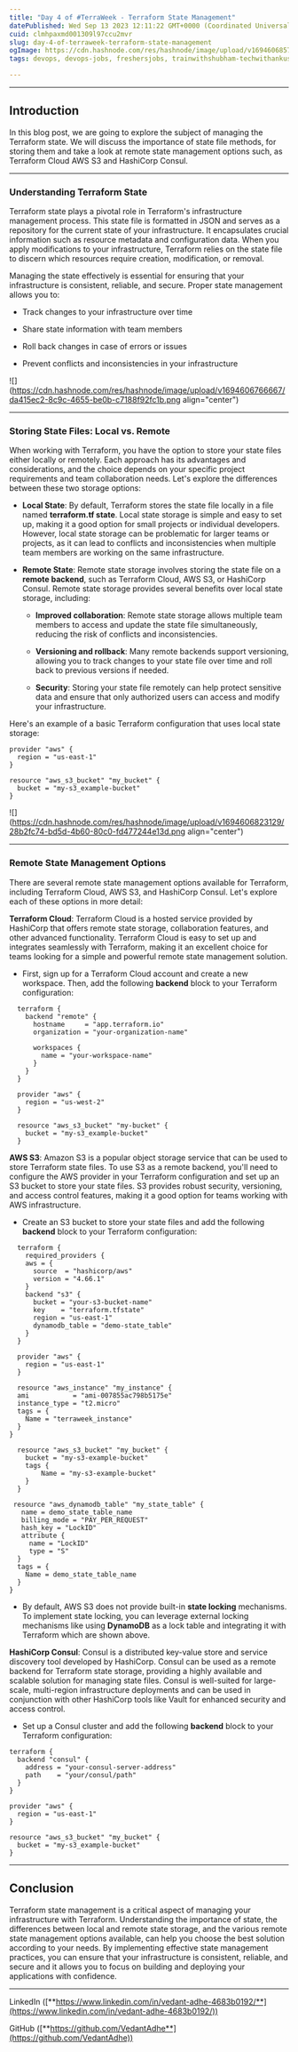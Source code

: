 ```yaml
---
title: "Day 4 of #TerraWeek - Terraform State Management"
datePublished: Wed Sep 13 2023 12:11:22 GMT+0000 (Coordinated Universal Time)
cuid: clmhpaxmd001309l97ccu2mvr
slug: day-4-of-terraweek-terraform-state-management
ogImage: https://cdn.hashnode.com/res/hashnode/image/upload/v1694606857726/f28045bd-8421-49e9-9024-67f027590980.jpeg
tags: devops, devops-jobs, freshersjobs, trainwithshubham-techwithankush-seekhoaursikhao-twscommunitybuilders-90daysofdevops-connections-growth-community-learning-linkedin-devops-awsdevops-awscloud-awscommunity-aws-docker-dockercontainer-dockerhub-kubernetescluster-kubernetesservices-kubernetes-jenkins-ansible-ansibleautomates-linuxsystemadministration-linuxfoundation-linux-git-github-terraform-grafana-prometheus-cicd-cicdpipelines

---
```


---

## **Introduction**

In this blog post, we are going to explore the subject of managing the Terraform state. We will discuss the importance of state file methods, for storing them and take a look at remote state management options such, as Terraform Cloud AWS S3 and HashiCorp Consul.

---

### **Understanding Terraform State**

Terraform state plays a pivotal role in Terraform's infrastructure management process. This state file is formatted in JSON and serves as a repository for the current state of your infrastructure. It encapsulates crucial information such as resource metadata and configuration data. When you apply modifications to your infrastructure, Terraform relies on the state file to discern which resources require creation, modification, or removal.

Managing the state effectively is essential for ensuring that your infrastructure is consistent, reliable, and secure. Proper state management allows you to:

* Track changes to your infrastructure over time
    
* Share state information with team members
    
* Roll back changes in case of errors or issues
    
* Prevent conflicts and inconsistencies in your infrastructure
    

![](https://cdn.hashnode.com/res/hashnode/image/upload/v1694606766667/da415ec2-8c9c-4655-be0b-c7188f92fc1b.png align="center")

---

### **Storing State Files: Local vs. Remote**

When working with Terraform, you have the option to store your state files either locally or remotely. Each approach has its advantages and considerations, and the choice depends on your specific project requirements and team collaboration needs. Let's explore the differences between these two storage options:

* **Local State**: By default, Terraform stores the state file locally in a file named **terraform.tf state**. Local state storage is simple and easy to set up, making it a good option for small projects or individual developers. However, local state storage can be problematic for larger teams or projects, as it can lead to conflicts and inconsistencies when multiple team members are working on the same infrastructure.
    
* **Remote State**: Remote state storage involves storing the state file on a **remote backend**, such as Terraform Cloud, AWS S3, or HashiCorp Consul. Remote state storage provides several benefits over local state storage, including:
    
    * **Improved collaboration**: Remote state storage allows multiple team members to access and update the state file simultaneously, reducing the risk of conflicts and inconsistencies.
        
    * **Versioning and rollback**: Many remote backends support versioning, allowing you to track changes to your state file over time and roll back to previous versions if needed.
        
    * **Security**: Storing your state file remotely can help protect sensitive data and ensure that only authorized users can access and modify your infrastructure.
        

Here's an example of a basic Terraform configuration that uses local state storage:

```abap
provider "aws" {
  region = "us-east-1"
}

resource "aws_s3_bucket" "my_bucket" {
  bucket = "my-s3_example-bucket"
}
```

![](https://cdn.hashnode.com/res/hashnode/image/upload/v1694606823129/28b2fc74-bd5d-4b60-80c0-fd477244e13d.png align="center")

---

### **Remote State Management Options**

There are several remote state management options available for Terraform, including Terraform Cloud, AWS S3, and HashiCorp Consul. Let's explore each of these options in more detail:

**Terraform Cloud**: Terraform Cloud is a hosted service provided by HashiCorp that offers remote state storage, collaboration features, and other advanced functionality. Terraform Cloud is easy to set up and integrates seamlessly with Terraform, making it an excellent choice for teams looking for a simple and powerful remote state management solution.

* First, sign up for a Terraform Cloud account and create a new workspace. Then, add the following **backend** block to your Terraform configuration:
    

```abap
  terraform {
    backend "remote" {
      hostname     = "app.terraform.io"
      organization = "your-organization-name"

      workspaces {
        name = "your-workspace-name"
      }
    }
  }

  provider "aws" {
    region = "us-west-2"
  }

  resource "aws_s3_bucket" "my-bucket" {
    bucket = "my-s3_example-bucket"
  }
```

**AWS S3**: Amazon S3 is a popular object storage service that can be used to store Terraform state files. To use S3 as a remote backend, you'll need to configure the AWS provider in your Terraform configuration and set up an S3 bucket to store your state files. S3 provides robust security, versioning, and access control features, making it a good option for teams working with AWS infrastructure.

* Create an S3 bucket to store your state files and add the following **backend** block to your Terraform configuration:
    

```abap
  terraform {
    required_providers {
    aws = {
      source  = "hashicorp/aws"
      version = "4.66.1"
    }
    backend "s3" {
      bucket = "your-s3-bucket-name"
      key    = "terraform.tfstate"
      region = "us-east-1"
      dynamodb_table = "demo-state_table"  
    }
  }

  provider "aws" {
    region = "us-east-1"
  }

  resource "aws_instance" "my_instance" {
  ami           = "ami-007855ac798b5175e"
  instance_type = "t2.micro"
  tags = {
    Name = "terraweek_instance"
  }
}  

  resource "aws_s3_bucket" "my_bucket" {
    bucket = "my-s3-example-bucket"
    tags {
        Name = "my-s3-example-bucket"
    }
  }

 resource "aws_dynamodb_table" "my_state_table" {
   name = demo_state_table_name
   billing_mode = "PAY_PER_REQUEST"
   hash_key = "LockID"
   attribute {
     name = "LockID"
     type = "S"
  }
  tags = {
    Name = demo_state_table_name
  }
}
```

* By default, AWS S3 does not provide built-in **state locking** mechanisms. To implement state locking, you can leverage external locking mechanisms like using **DynamoDB** as a lock table and integrating it with Terraform which are shown above.
    

**HashiCorp Consul**: Consul is a distributed key-value store and service discovery tool developed by HashiCorp. Consul can be used as a remote backend for Terraform state storage, providing a highly available and scalable solution for managing state files. Consul is well-suited for large-scale, multi-region infrastructure deployments and can be used in conjunction with other HashiCorp tools like Vault for enhanced security and access control.

* Set up a Consul cluster and add the following **backend** block to your Terraform configuration:
    

```abap
terraform {
  backend "consul" {
    address = "your-consul-server-address"
    path    = "your/consul/path"
  }
}

provider "aws" {
  region = "us-east-1"
}

resource "aws_s3_bucket" "my_bucket" {
  bucket = "my-s3_example-bucket"
}
```

---

## **Conclusion**

Terraform state management is a critical aspect of managing your infrastructure with Terraform. Understanding the importance of state, the differences between local and remote state storage, and the various remote state management options available, can help you choose the best solution according to your needs. By implementing effective state management practices, you can ensure that your infrastructure is consistent, reliable, and secure and it allows you to focus on building and deploying your applications with confidence.

---

LinkedIn ([**https://www.linkedin.com/in/vedant-adhe-4683b0192/**](https://www.linkedin.com/in/vedant-adhe-4683b0192/))

GitHub ([**https://github.com/VedantAdhe**](https://github.com/VedantAdhe))